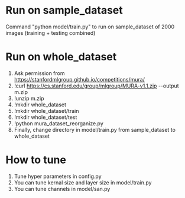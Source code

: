 # Run on sample_dataset
Command "python model/train.py" to run on sample_dataset of 2000 images (training + testing combined)

# Run on whole_dataset
1. Ask permission from https://stanfordmlgroup.github.io/competitions/mura/
2. !curl https://cs.stanford.edu/group/mlgroup/MURA-v1.1.zip --output m.zip
3. !unzip m.zip
4. !mkdir whole_dataset
5. !mkdir whole_dataset/train
6. !mkdir whole_dataset/test
7. !python mura_dataset_reorganize.py
8. Finally, change directory in model/train.py from sample_dataset to whole_dataset

# How to tune
1. Tune hyper parameters in config.py
2. You can tune kernal size and layer size in model/train.py
3. You can tune channels in model/san.py


